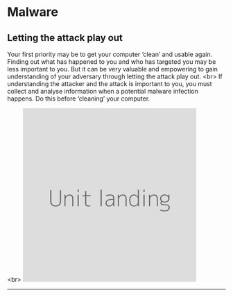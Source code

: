 # Malware

## Letting the attack play out

Your first priority may be to get your computer ‘clean’ and usable again. Finding out what has happened to you and who has targeted you may be less important to you. But it can be very valuable and empowering to gain understanding of your adversary through letting the attack play out.
&lt;br&gt;
If understanding the attacker and the attack is important to you, you must collect and analyse information when a potential malware infection happens. Do this before ‘cleaning’ your computer.

&lt;br&gt;
![](unit.png)

***